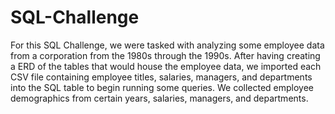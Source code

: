 # SQL-Challenge

For this SQL Challenge, we were tasked with analyzing some employee data from a corporation from the 1980s through the 1990s. After having creating a ERD of the tables that would house the employee data, we imported each CSV file containing employee titles, salaries, managers, and departments into the SQL table to begin running some queries. We collected employee demographics from certain years, salaries, managers, and departments. 